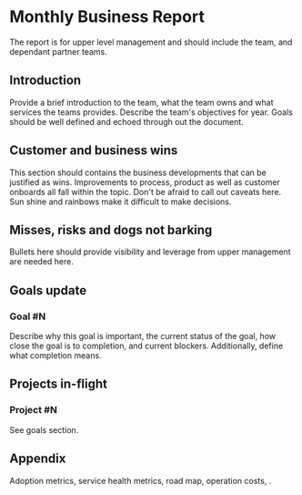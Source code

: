 # Monthly Business Report
The report is for upper level management and should include the team, and dependant partner teams.

## Introduction
Provide a brief introduction to the team, what the team owns and what services the teams provides.
Describe the team's objectives for year. Goals should be well defined and echoed through out the document.

## Customer and business wins
This section should contains the business developments that can be justified as wins. 
Improvements to process, product as well as customer onboards all fall within the topic.
Don't be afraid to call out caveats here. Sun shine and rainbows make it difficult to make decisions.

## Misses, risks and dogs not barking
Bullets here should provide visibility and leverage from upper management are needed here.

## Goals update
### Goal #N
Describe why this goal is important, the current status of the goal, how close the goal is to completion, and current blockers.
Additionally, define what completion means.

## Projects in-flight
### Project #N
See goals section.

## Appendix
Adoption metrics, service health metrics, road map, operation costs, .
